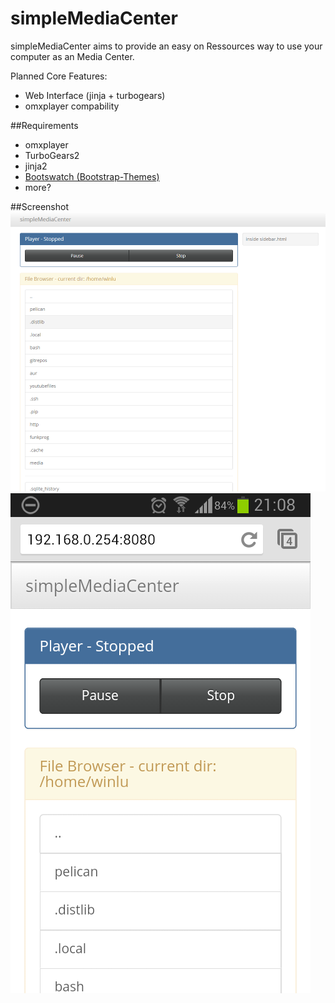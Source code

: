 simpleMediaCenter
=================

simpleMediaCenter aims to provide an easy on Ressources way to use your computer as an Media Center. 

Planned Core Features:
+ Web Interface (jinja + turbogears)
+ omxplayer compability

##Requirements
+ omxplayer
+ TurboGears2
+ jinja2
+ [Bootswatch (Bootstrap-Themes)](https://github.com/thomaspark/bootswatch)
+ more?

##Screenshot
![index Screenshot V0.3](./docs/screen_index_0_3.PNG)
![index Screenshot V0.3](./docs/screen_mobile_index_0_3.png)


 
